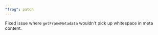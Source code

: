 ```yaml
---
"frog": patch
---
```


Fixed issue where `getFrameMetadata` wouldn't pick up whitespace in meta content.

